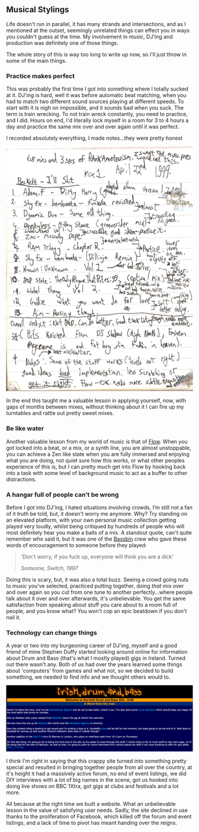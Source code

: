 ## Musical Stylings
Life doesn't run in parallel, it has many strands and intersections, and as I mentioned at the outset, seemingly unrelated things can effect you in ways you couldn't guess at the time. My involvement in music, DJ'ing and production was definitely one of those things.

The whole story of this is way too long to write up now, so i'll just throw in some of the main things.

### Practice makes perfect
This was probably the first time I got into something where I totally sucked at it. DJ'ing is hard, well it was before automatic beat matching, when you had to match two different sound sources playing at different speeds. To start with it is nigh on impossible, and it sounds bad when you suck. The term is train wrecking. To not train wreck constantly, you need to practice, and I did. Hours on end, I'd literally lock myself in a room for 3 to 4 hours a day and practice the same mix over and over again until it was perfect.

I recorded absolutely everything, I made notes...they were pretty honest

![Mix Notes](images/mix.jpg)

In the end this taught me a valuable lesson in applying yourself, now, with gaps of months between mixes, without thinking about it I can fire up my turntables and rattle out pretty sweet mixes.

### Be like water
Another valuable lesson from my world of music is that of [Flow](https://en.wikipedia.org/wiki/Flow_(psychology)). When you got locked into a beat, or a mix, or a synth line, you are almost unstoppable, you can achieve a Zen like state when you are fully immersed and enjoying what you are doing, not quiet sure how this works, or what other peoples experience of this is, but I can pretty much get into Flow by hooking back into a task with some level of background music to act as a buffer to other distractions.

### A hangar full of people can't be wrong
Before I got into DJ'ing, I hated situations involving crowds, I’m still not a fan of it truth be told, but, it doesn't worry me anymore. Why? Try standing on an elevated platform, with your own personal music collection getting played very loudly, whilst being critiqued by hundreds of people who will most definitely hear you make a balls of a mix. A standout quote, can't quite remember who said it, but it was one of the [Bassbin](http://www.discogs.com/label/1719-Bassbin) crew who gave these words of encouragement to someone before they played:

> 'Don't worry, if you fuck up, everyone will think you are a dick'
>
> _Someone, Switch, 1997_

Doing this is scary, but, it was also a total buzz. Seeing a crowd going nuts to music you've selected, practiced putting together, doing _that_ mix over and over again so you cut from one tune to another perfectly...where people talk about it over and over afterwards, it's unbelievable. You get the same satisfaction from speaking about stuff you care about to a room full of people, and you know what? You won't cop an epic beatdown if you don't nail it.

### Technology can change things
A year or two into my burgeoning career of DJ'ing, myself and a good friend of mine Stephen Duffy started looking around online for information about Drum and Bass (that's what I mostly played) gigs in Ireland. Turned out there wasn't any. Both of us had over the years learned some things about 'computers' from games and what not, so we decided to build something, we needed to find info and we thought others would to.

![Irish Drum and Bass dot Com](images/idnb.png)

I think I'm right in saying that this crappy site turned into something pretty special and resulted in bringing together people from all over the country, at it's height it had a massively active forum, no end of event listings, we did DIY interviews with a lot of big names in the scene, got us hooked into doing live shows on BBC 1Xtra, got gigs at clubs and festivals and a lot more.

All because at the right time we built a website. What an unbelievable lesson in the value of satisfying user needs. Sadly, the site declined in use thanks to the proliferation of Facebook, which killed off the forum and event listings, and a lack of time to pivot has meant handing over the reigns.